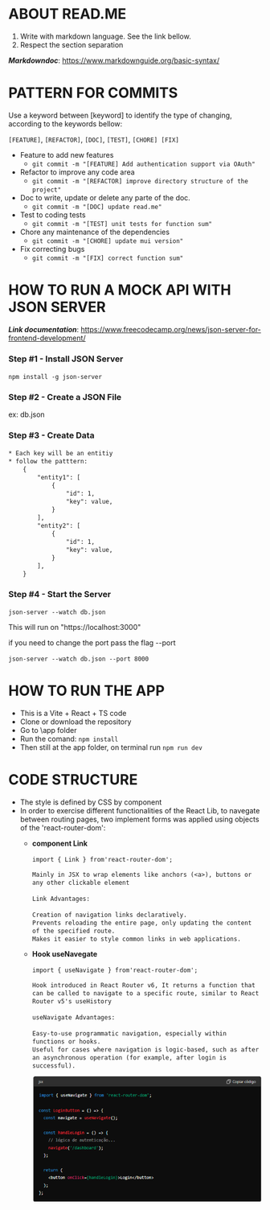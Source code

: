 # ABOUT READ.ME

1. Write with markdown language. See the link bellow.
2. Respect the section separation

**_Markdowndoc_**: https://www.markdownguide.org/basic-syntax/

# PATTERN FOR COMMITS

Use a keyword between [keyword] to identify the type of changing, according to the keywords bellow:

`[FEATURE]`, `[REFACTOR]`, `[DOC]`, `[TEST]`, `[CHORE] [FIX]`

* Feature to add new features
  * `git commit -m "[FEATURE] Add authentication support via OAuth"`
* Refactor to improve any code area
  * `git commit -m "[REFACTOR] improve directory structure of the project"`
* Doc to write, update or delete any parte of the doc.
  * `git commit -m "[DOC] update read.me"`
* Test to coding tests
  * `git commit -m "[TEST] unit tests for function sum"`
* Chore any maintenance of the dependencies
  * `git commit -m "[CHORE] update mui version"`
* Fix correcting bugs
  * `git commit -m "[FIX] correct function sum"`


# HOW TO RUN A MOCK API WITH JSON SERVER

**_Link documentation_**: https://www.freecodecamp.org/news/json-server-for-frontend-development/

### Step #1 - Install JSON Server

 `npm install -g json-server`

### Step #2 - Create a JSON File

 ex:  db.json

### Step #3 - Create Data

    * Each key will be an entitiy
    * follow the patttern:
      	{
            "entity1": [
                {
                    "id": 1,
                    "key": value,
                }
            ],
            "entity2": [
                {
                    "id": 1,
                    "key": value,
                }
            ],
        }

### Step #4 - Start the Server

`json-server --watch db.json`

This will run on "https://localhost:3000"

if you need to change the port  pass the flag --port

`json-server --watch db.json --port 8000`

# HOW TO RUN THE APP

* This is a Vite + React + TS code
* Clone or download the repository
* Go to \app folder
* Run the comand:  `npm install`
* Then still at the app folder, on terminal run  `npm run dev`

# CODE STRUCTURE

* The style is defined by CSS by component
* In order to exercise different functionalities of the React Lib, to navegate between routing pages, two implement forms was applied using objects of the 'react-router-dom':
  * **component Link**

    `import { Link } from'react-router-dom';`

    ```
    Mainly in JSX to wrap elements like anchors (<a>), buttons or any other clickable element

    Link Advantages:

    Creation of navigation links declaratively.
    Prevents reloading the entire page, only updating the content of the specified route.
    Makes it easier to style common links in web applications.
    ```
  * **Hook useNavegate**

    `import { useNavigate } from'react-router-dom';`

    ```
    Hook introduced in React Router v6, It returns a function that can be called to navigate to a specific route, similar to React Router v5's useHistory

    useNavigate Advantages:

    Easy-to-use programmatic navigation, especially within functions or hooks.
    Useful for cases where navigation is logic-based, such as after an asynchronous operation (for example, after login is successful).
    ```
    ![useNavigate login usage](doc_img/useNavigate_login.png)
